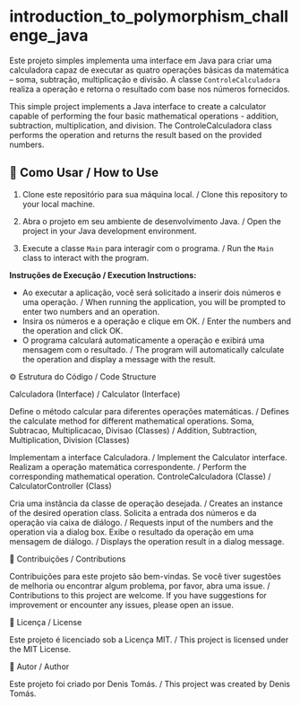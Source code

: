 # introduction_to_polymorphism_challenge_java

Este projeto simples implementa uma interface em Java para criar uma calculadora capaz de executar as quatro operações básicas da matemática – soma, subtração, multiplicação e divisão. A classe `ControleCalculadora` realiza a operação e retorna o resultado com base nos números fornecidos.

This simple project implements a Java interface to create a calculator capable of performing the four basic mathematical operations - addition, subtraction, multiplication, and division. The ControleCalculadora class performs the operation and returns the result based on the provided numbers.

## 🚀 Como Usar / How to Use

1. Clone este repositório para sua máquina local. / Clone this repository to your local machine.

2. Abra o projeto em seu ambiente de desenvolvimento Java. / Open the project in your Java development environment.

3. Execute a classe `Main` para interagir com o programa. / Run the `Main` class to interact with the program.

  **Instruções de Execução / Execution Instructions:**
  - Ao executar a aplicação, você será solicitado a inserir dois números e uma operação. / When running the application, you will be prompted to enter two numbers and an operation.
  - Insira os números e a operação e clique em OK. / Enter the numbers and the operation and click OK.
  - O programa calculará automaticamente a operação e exibirá uma mensagem com o resultado. / The program will automatically calculate the operation and display a message with the result.

 ⚙️ Estrutura do Código / Code Structure

Calculadora (Interface) / Calculator (Interface)

Define o método calcular para diferentes operações matemáticas. / Defines the calculate method for different mathematical operations.
Soma, Subtracao, Multiplicacao, Divisao (Classes) / Addition, Subtraction, Multiplication, Division (Classes)

Implementam a interface Calculadora. / Implement the Calculator interface.
Realizam a operação matemática correspondente. / Perform the corresponding mathematical operation.
ControleCalculadora (Classe) / CalculatorController (Class)

Cria uma instância da classe de operação desejada. / Creates an instance of the desired operation class.
Solicita a entrada dos números e da operação via caixa de diálogo. / Requests input of the numbers and the operation via a dialog box.
Exibe o resultado da operação em uma mensagem de diálogo. / Displays the operation result in a dialog message.

🤝 Contribuições / Contributions

Contribuições para este projeto são bem-vindas. Se você tiver sugestões de melhoria ou encontrar algum problema, por favor, abra uma issue. / Contributions to this project are welcome. If you have suggestions for improvement or encounter any issues, please open an issue.

📝 Licença / License

Este projeto é licenciado sob a Licença MIT. / This project is licensed under the MIT License.

👤 Autor / Author

Este projeto foi criado por Denis Tomás. / This project was created by Denis Tomás.
